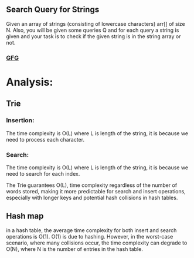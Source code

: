 ## Search Query for Strings

Given an array of strings (consisting of lowercase characters) arr[] of size N. Also, you will be given some queries Q and for each query a string is given and your task is to check if the given string is in the string array or not.

<h3><a href="https://www.geeksforgeeks.org/batch/dsa-python-self-paced/track/DSASPPY-Trie/problem/search-query-for-strings5049">GFG</a></h3>

# Analysis:

## Trie

### Insertion:

The time complexity is O(L) where L is length of the string, it is because we need to process each character.

### Search:

The time complexity is O(L) where L is length of the string, it is because we need to search for each index.

The Trie guarantees O(L), time complexity regardless of the number of words stored, making it more predictable for search and insert operations, especially with longer keys and potential hash collisions in hash tables.

## Hash map

in a hash table, the average time complexity for both insert and search operations is O(1).
O(1) is due to hashing. However, in the worst-case scenario, where many collisions occur, the time complexity can degrade to O(N), where N is the number of entries in the hash table.
